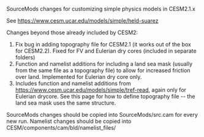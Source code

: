 SourceMods changes for customizing simple physics models in CESM2.1.x

See https://www.cesm.ucar.edu/models/simple/held-suarez

Changes beyond those already included by CESM2:
1. Fix bug in adding topography file for CESM2.1 (it works out of the box for CESM2.2). Fixed for FV and Eulerian dry cores (included in separate folders)
2. Function and namelist additions for including a land sea mask (usually from the same file as a topography file) to allow for increased friction over land. Implemented for Eulerian dry core only. 
3. Includes function and namelist additions from https://www.cesm.ucar.edu/models/simple/tref-read, again only for Eulerian drycore. See this page for how to define topography file -- the land sea mask uses the same structure. 

SourceMods changes should be copied into SourceMods/src.cam for every new run. Namelist changes should be copied into CESM/components/cam/bld/namelist_files/ 

